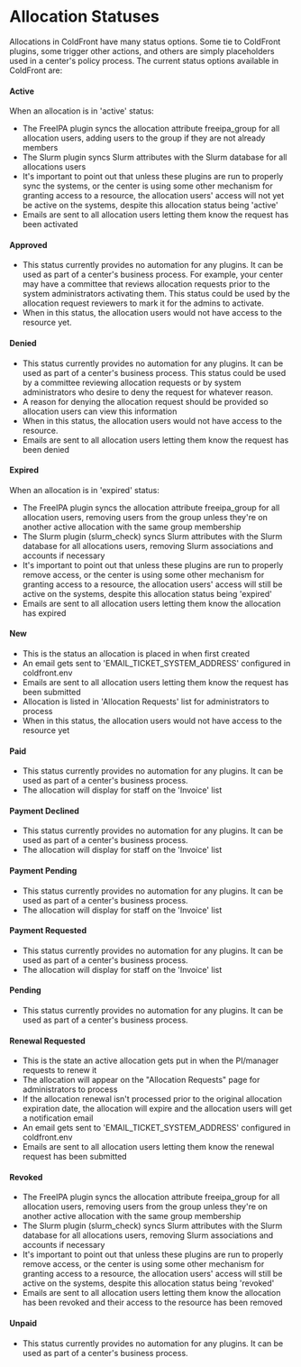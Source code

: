 # Allocation Statuses

Allocations in ColdFront have many status options.  Some tie to ColdFront plugins, some trigger other actions, and others are simply placeholders used in a center's policy process.  The current status options available in ColdFront are:

#### Active  
When an allocation is in 'active' status:  

- The FreeIPA plugin syncs the allocation attribute freeipa_group for all allocation users, adding users to the group if they are not already members  
- The Slurm plugin syncs Slurm attributes with the Slurm database for all allocations users  
- It's important to point out that unless these plugins are run to properly sync the systems, or the center is using some other mechanism for granting access to a resource, the allocation users' access will not yet be active on the systems, despite this allocation status being 'active'  
- Emails are sent to all allocation users letting them know the request has been activated  

#### Approved  
- This status currently provides no automation for any plugins.  It can be used as part of a center's business process.  For example, your center may have a committee that reviews allocation requests prior to the system administrators activating them.  This status could be used by the allocation request reviewers to mark it for the admins to activate.  
- When in this status, the allocation users would not have access to the resource yet.  

#### Denied  
- This status currently provides no automation for any plugins.  It can be used as part of a center's business process.  This status could be used by a committee reviewing allocation requests or by system administrators who desire to deny the request for whatever reason.  
- A reason for denying the allocation request should be provided so allocation users can view this information  
- When in this status, the allocation users would not have access to the resource.  
- Emails are sent to all allocation users letting them know the request has been denied  

#### Expired  
When an allocation is in 'expired' status:  

- The FreeIPA plugin syncs the allocation attribute freeipa_group for all allocation users, removing users from the group unless they're on another active allocation with the same group membership  
- The Slurm plugin (slurm_check) syncs Slurm attributes with the Slurm database for all allocations users, removing Slurm associations and accounts if necessary
- It's important to point out that unless these plugins are run to properly remove access, or the center is using some other mechanism for granting access to a resource, the allocation users' access will still be active on the systems, despite this allocation status being 'expired'  
- Emails are sent to all allocation users letting them know the allocation has expired   

#### New  
- This is the status an allocation is placed in when first created   
- An email gets sent to 'EMAIL_TICKET_SYSTEM_ADDRESS' configured in coldfront.env  
- Emails are sent to all allocation users letting them know the request has been submitted  
- Allocation is listed in 'Allocation Requests' list for administrators to process  
- When in this status, the allocation users would not have access to the resource yet   

#### Paid  
- This status currently provides no automation for any plugins.  It can be used as part of a center's business process.
- The allocation will display for staff on the 'Invoice' list  

#### Payment Declined  
- This status currently provides no automation for any plugins.  It can be used as part of a center's business process.
- The allocation will display for staff on the 'Invoice' list  

#### Payment Pending  
- This status currently provides no automation for any plugins.  It can be used as part of a center's business process.  
- The allocation will display for staff on the 'Invoice' list  

#### Payment Requested  
- This status currently provides no automation for any plugins.  It can be used as part of a center's business process.  
- The allocation will display for staff on the 'Invoice' list  

#### Pending  
 - This status currently provides no automation for any plugins.  It can be used as part of a center's business process.  

#### Renewal Requested  
- This is the state an active allocation gets put in when the PI/manager requests to renew it  
- The allocation will appear on the "Allocation Requests" page for administrators to process  
- If the allocation renewal isn't processed prior to the original allocation expiration date, the allocation will expire and the allocation users will get a notification email  
- An email gets sent to 'EMAIL_TICKET_SYSTEM_ADDRESS' configured in coldfront.env  
- Emails are sent to all allocation users letting them know the renewal request has been submitted  

#### Revoked  
- The FreeIPA plugin syncs the allocation attribute freeipa_group for all allocation users, removing users from the group unless they're on another active allocation with the same group membership  
- The Slurm plugin (slurm_check) syncs Slurm attributes with the Slurm database for all allocations users, removing Slurm associations and accounts if necessary
- It's important to point out that unless these plugins are run to properly remove access, or the center is using some other mechanism for granting access to a resource, the allocation users' access will still be active on the systems, despite this allocation status being 'revoked'  
- Emails are sent to all allocation users letting them know the allocation has been revoked and their access to the resource has been removed    

#### Unpaid  
- This status currently provides no automation for any plugins.  It can be used as part of a center's business process.
